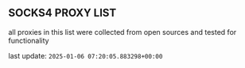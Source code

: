 ## SOCKS4 PROXY LIST

all proxies in this list were collected from open sources and tested for functionality

last update: `2025-01-06 07:20:05.883298+00:00`